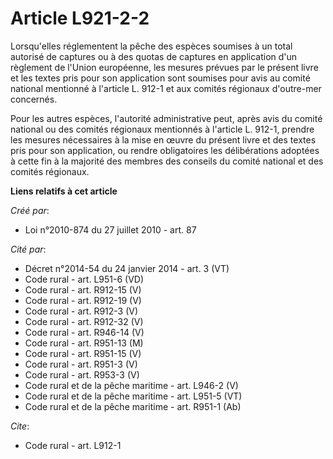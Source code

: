 # Article L921-2-2

Lorsqu'elles réglementent la pêche des espèces soumises à un total autorisé de captures ou à des quotas de captures en
application d'un règlement de l'Union européenne, les mesures prévues par le présent livre et les textes pris pour son
application sont soumises pour avis au comité national mentionné à l'article L. 912-1 et aux comités régionaux d'outre-mer
concernés. 

Pour les autres espèces, l'autorité administrative peut, après avis du comité national ou des comités régionaux mentionnés à
l'article L. 912-1, prendre les mesures nécessaires à la mise en œuvre du présent livre et des textes pris pour son
application, ou rendre obligatoires les délibérations adoptées à cette fin à la majorité des membres des conseils du comité
national et des comités régionaux.

**Liens relatifs à cet article**

_Créé par_:

  - Loi n°2010-874 du 27 juillet 2010 - art. 87

_Cité par_:

  - Décret n°2014-54 du 24 janvier 2014 - art. 3 (VT)
  - Code rural - art. L951-6 (VD)
  - Code rural - art. R912-15 (V)
  - Code rural - art. R912-19 (V)
  - Code rural - art. R912-3 (V)
  - Code rural - art. R912-32 (V)
  - Code rural - art. R946-14 (V)
  - Code rural - art. R951-13 (M)
  - Code rural - art. R951-15 (V)
  - Code rural - art. R951-3 (V)
  - Code rural - art. R953-3 (V)
  - Code rural et de la pêche maritime - art. L946-2 (V)
  - Code rural et de la pêche maritime - art. L951-5 (VT)
  - Code rural et de la pêche maritime - art. R951-1 (Ab)

_Cite_:

  - Code rural - art. L912-1
